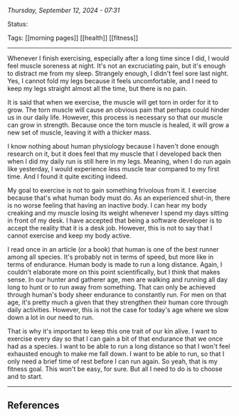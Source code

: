 
*Thursday, September 12, 2024 - 07:31*

Status:

Tags: [[morning pages]] [[health]] [[fitness]]

---

Whenever I finish exercising, especially after a long time since I did, I would feel muscle soreness at night. It's not an excruciating pain, but it's enough to distract me from my sleep. Strangely enough, I didn't feel sore last night. Yes, I cannot fold my legs because it feels uncomfortable, and I need to keep my legs straight almost all the time, but there is no pain.

It is said that when we exercise, the muscle will get torn in order for it to grow. The torn muscle will cause an obvious pain that perhaps could hinder us in our daily life. However, this process is necessary so that our muscle can grow in strength. Because once the torn muscle is healed, it will grow a new set of muscle, leaving it with a thicker mass.

I know nothing about human physiology because I haven't done enough research on it, but it does feel that my muscle that I developed back then when I did my daily run is still here in my legs. Meaning, when I do run again like yesterday, I would experience less muscle tear compared to my first time. And I found it quite exciting indeed.

My goal to exercise is not to gain something frivolous from it. I exercise because that's what human body must do. As an experienced shut-in, there is no worse feeling that having an inactive body. I can hear my body creaking and my muscle losing its weight whenever I spend my days sitting in front of my desk. I have accepted that being a software developer is to accept the reality that it is a desk job. However, this is not to say that I cannot exercise and keep my body active.

I read once in an article (or a book) that human is one of the best runner among all species. It's probably not in terms of speed, but more like in terms of endurance. Human body is made to run a long distance. Again, I couldn't elaborate more on this point scientifically, but I think that makes sense. In our hunter and gatherer age, men are walking and running all day long to hunt or to run away from something. That can only be achieved through human's body sheer endurance to constantly run. For men on that age, it's pretty much a given that they strengthen their human core through daily activities. However, this is not the case for today's age where we slow down a lot in our need to run.

That is why it's important to keep this one trait of our kin alive. I want to exercise every day so that I can gain a bit of that endurance that we once had as a species. I want to be able to run a long distance so that I won't feel exhausted enough to make me fall down. I want to be able to run, so that I only need a brief time of rest before I can run again. So yeah, that is my fitness goal. This won't be easy, for sure. But all I need to do is to choose and to start.

---
## References
